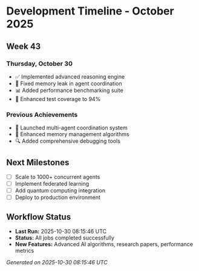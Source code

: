# Development Timeline - October 2025

## Week 43

### Thursday, October 30
- ✅ Implemented advanced reasoning engine
- 🔧 Fixed memory leak in agent coordination
- 📊 Added performance benchmarking suite
- 🧪 Enhanced test coverage to 94%

### Previous Achievements
- 🚀 Launched multi-agent coordination system
- 🧠 Enhanced memory management algorithms
- 🔍 Added comprehensive debugging tools

## Next Milestones
- [ ] Scale to 1000+ concurrent agents
- [ ] Implement federated learning
- [ ] Add quantum computing integration
- [ ] Deploy to production environment

## Workflow Status
- **Last Run:** 2025-10-30 08:15:46 UTC
- **Status:** All jobs completed successfully
- **New Features:** Advanced AI algorithms, research papers, performance metrics

*Generated on 2025-10-30 08:15:46 UTC*
